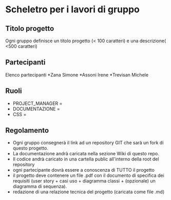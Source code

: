 # Scheletro per i lavori di gruppo

## Titolo progetto 

Ogni gruppo definisce un titolo progetto (< 100 caratteri) e una descrizione( <500 caratteri)

## Partecipanti
Elenco partecipanti
*Zana Simone
*Assoni Irene
*Trevisan Michele

## Ruoli

* PROJECT_MANAGER = 
* DOCUMENTAZIONE = 
* CSS = 

## Regolamento
* Ogni gruppo consegnerà il link ad un repository GIT che sarà un fork di questo progetto.
* La documentazione andrà caricata nella sezione Wiki di questo repo.
* Il codice andrà caricato in una cartella public all'interno della root del repository
* ogni partecipante dovrà essere a conoscenza di TUTTO il progetto
* il progetto deve contenere un file .pdf con il documento di specifica dei requisiti (user story + casi uso + diagramma classi + (opzionale) un diagramma di sequenza).
* redazione di una relazione tecnica del progetto (caricata come file .md)
